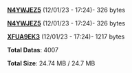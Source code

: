 [**N4YWJEZ5**](/data/N4YWJEZ5.txt) (12/01/23 - 17:24)- 326 bytes

[**N4YWJEZ5**](/data/N4YWJEZ5.txt) (12/01/23 - 17:24)- 326 bytes

[**XFUA9EK3**](/data/XFUA9EK3.txt) (12/01/23 - 17:24)- 1217 bytes

**Total Datas**: 4007

**Total Size**: 24.74 MB / 24.7 MB
